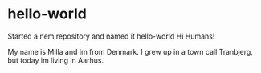 # hello-world
Started a nem repository and named it hello-world
Hi Humans! 

My name is Milla and im from Denmark. I grew up in a town call Tranbjerg, but today im living in Aarhus. 
